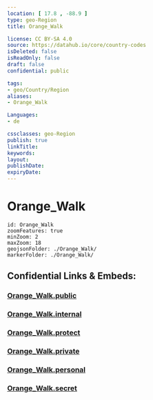 ```yaml
---
location: [ 17.8 , -88.9 ] 
type: geo-Region
title: Orange_Walk

license: CC BY-SA 4.0
source: https://datahub.io/core/country-codes
isDeleted: false
isReadOnly: false
draft: false
confidential: public

tags:
- geo/Country/Region
aliases:
- Orange_Walk

Languages:
- de

cssclasses: geo-Region
publish: true
linkTitle: 
keywords: 
layout: 
publishDate: 
expiryDate: 
---
```


# Orange_Walk

```leaflet
id: Orange_Walk
zoomFeatures: true 
minZoom: 2 
maxZoom: 18
geojsonFolder: ./Orange_Walk/
markerFolder: ./Orange_Walk/
```


## Confidential Links & Embeds: 

### [Orange_Walk.public](/_public/\Earth\Continent\America~Central\Belize\Districts~BelizeOrange_Walk.public.md) 

### [Orange_Walk.internal](/_internal/\Earth\Continent\America~Central\Belize\Districts~BelizeOrange_Walk.internal.md) 

### [Orange_Walk.protect](/_protect/\Earth\Continent\America~Central\Belize\Districts~BelizeOrange_Walk.protect.md) 

### [Orange_Walk.private](/_private/\Earth\Continent\America~Central\Belize\Districts~BelizeOrange_Walk.private.md) 

### [Orange_Walk.personal](/_personal/\Earth\Continent\America~Central\Belize\Districts~BelizeOrange_Walk.personal.md) 

### [Orange_Walk.secret](/_secret/\Earth\Continent\America~Central\Belize\Districts~BelizeOrange_Walk.secret.md)

